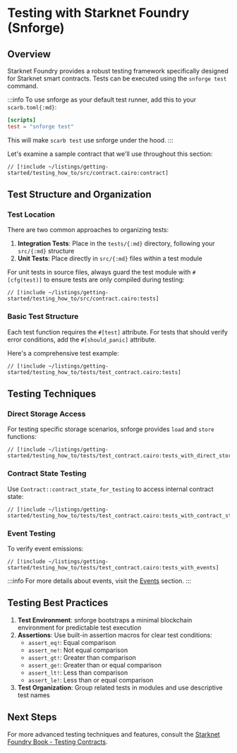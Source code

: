 # Testing with Starknet Foundry (Snforge)

## Overview

Starknet Foundry provides a robust testing framework specifically designed for Starknet smart contracts. Tests can be executed using the `snforge test` command.

:::info
To use snforge as your default test runner, add this to your `scarb.toml{:md}`:
```toml
[scripts]
test = "snforge test"
```
This will make `scarb test` use snforge under the hood.
:::

Let's examine a sample contract that we'll use throughout this section:

```cairo
// [!include ~/listings/getting-started/testing_how_to/src/contract.cairo:contract]
```

## Test Structure and Organization

### Test Location
There are two common approaches to organizing tests:
1. **Integration Tests**: Place in the `tests/{:md}` directory, following your `src/{:md}` structure
2. **Unit Tests**: Place directly in `src/{:md}` files within a test module

For unit tests in source files, always guard the test module with `#[cfg(test)]` to ensure tests are only compiled during testing:

```cairo
// [!include ~/listings/getting-started/testing_how_to/src/contract.cairo:tests]
```

### Basic Test Structure

Each test function requires the `#[test]` attribute. For tests that should verify error conditions, add the `#[should_panic]` attribute.

Here's a comprehensive test example:

```cairo
// [!include ~/listings/getting-started/testing_how_to/tests/test_contract.cairo:tests]
```

## Testing Techniques

### Direct Storage Access

For testing specific storage scenarios, snforge provides `load` and `store` functions:

```cairo
// [!include ~/listings/getting-started/testing_how_to/tests/test_contract.cairo:tests_with_direct_storage_access]
```

### Contract State Testing

Use `Contract::contract_state_for_testing` to access internal contract state:

```cairo
// [!include ~/listings/getting-started/testing_how_to/tests/test_contract.cairo:tests_with_contract_state]
```

### Event Testing

To verify event emissions:

```cairo
// [!include ~/listings/getting-started/testing_how_to/tests/test_contract.cairo:tests_with_events]
```

:::info
For more details about events, visit the [Events](/getting-started/basics/events) section.
:::

## Testing Best Practices

1. **Test Environment**: snforge bootstraps a minimal blockchain environment for predictable test execution
2. **Assertions**: Use built-in assertion macros for clear test conditions:
   - `assert_eq!`: Equal comparison
   - `assert_ne!`: Not equal comparison
   - `assert_gt!`: Greater than comparison
   - `assert_ge!`: Greater than or equal comparison
   - `assert_lt!`: Less than comparison
   - `assert_le!`: Less than or equal comparison
3. **Test Organization**: Group related tests in modules and use descriptive test names

## Next Steps

For more advanced testing techniques and features, consult the [Starknet Foundry Book - Testing Contracts](https://foundry-rs.github.io/starknet-foundry/testing/contracts.html).
